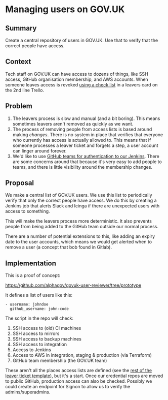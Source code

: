 # Managing users on GOV.UK

## Summary

Create a central repository of users in GOV.UK. Use that to verify that the
correct people have access.

## Context

Tech staff on GOV.UK can have access to dozens of things, like SSH access, GitHub organisation membership, and AWS accounts. When someone leaves access is revoked [using a check list][leaver] in a leavers card on the 2nd line Trello.

## Problem

1. The leavers process is slow and manual (and a bit boring). This means sometimes leavers aren't removed as quickly as we want.
2. The process of removing people from access lists is based around making _changes_. There is no system in place that verifies that everyone who currently has access is actually allowed to. This means that if someone processes a leaver ticket and forgets a step, a user account can linger around forever.
3. We'd like to use [GitHub teams for authentication to our Jenkins][jenk]. There are some concerns around that because it's very easy to add people to teams, and there is little visibility around the membership changes.

[jenk]: https://github.com/alphagov/govuk-puppet/pull/5910

## Proposal

We make a central list of GOV.UK users. We use this list to periodically verify that only the correct people have access. We do this by creating a Jenkins job that alerts Slack and Icinga if there are unexpected users with access to something.

This will make the leavers process more deterministic. It also prevents people from being added to the GitHub team outside our normal process.

There are a number of potential extensions to this, like adding an expiry date to the user accounts, which means we would get alerted when to remove a user (a concept that bob found in Gitlab).

## Implementation

This is a proof of concept:

<https://github.com/alphagov/govuk-user-reviewer/tree/prototype>

It defines a list of users like this:

```yaml:
- username: johndoe
  github_username: john-code
```

The script in the repo will check:

1. SSH access to (old) CI machines
1. SSH access to mirrors
1. SSH access to backup machines
1. SSH access to integration
1. Access to Jenkins
1. Access to AWS in integration, staging & production (via Terraform)
1. GitHub team membership (the GOV.UK team)

These aren't all the places access lists are defined (see the [rest of the leaver ticket template][leaver]), but it's a start. Once our credential repos are moved to public GitHub, production access can also be checked. Possibly we could create an endpoint for Signon to allow us to verify the admins/superadmins.

[leaver]: https://trello.com/c/PmVyofn8/3-template-leaver-dev-webops
